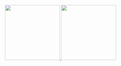 <div align="center">
  <a href="https://github.com/invictauss">
  <img height="180em" src="https://github-readme-stats.vercel.app/api?username=invictauss&show_icons=true&theme=dark&include_all_commits=true&count_private=true"/>
  <img height="180em" src="https://github-readme-stats.vercel.app/api/top-langs/?username=invictauss&layout=compact&langs_count=7&theme=dark"/>
</div>
